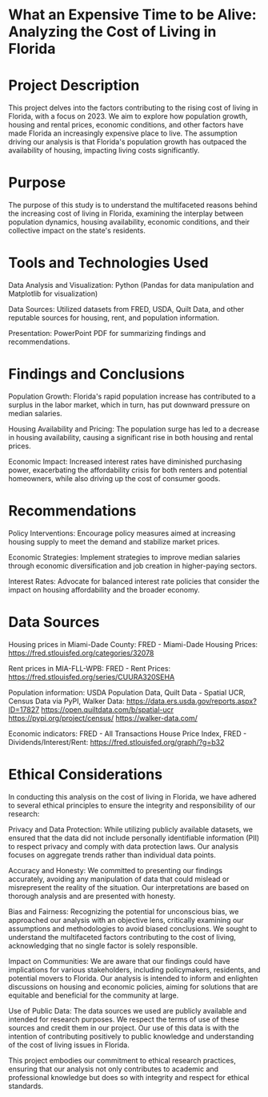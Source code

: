 # What an Expensive Time to be Alive: Analyzing the Cost of Living in Florida

# Project Description
This project delves into the factors contributing to the rising cost of living in Florida, with a focus on 2023. We aim to explore how population growth, housing and rental prices, economic conditions, and other factors have made Florida an increasingly expensive place to live. The assumption driving our analysis is that Florida's population growth has outpaced the availability of housing, impacting living costs significantly.

# Purpose
The purpose of this study is to understand the multifaceted reasons behind the increasing cost of living in Florida, examining the interplay between population dynamics, housing availability, economic conditions, and their collective impact on the state's residents.

# Tools and Technologies Used
Data Analysis and Visualization: Python (Pandas for data manipulation and Matplotlib for visualization)

Data Sources: Utilized datasets from FRED, USDA, Quilt Data, and other reputable sources for housing, rent, and population information.

Presentation: PowerPoint PDF for summarizing findings and recommendations.

# Findings and Conclusions
Population Growth: Florida's rapid population increase has contributed to a surplus in the labor market, which in turn, has put downward pressure on median salaries.

Housing Availability and Pricing: The population surge has led to a decrease in housing availability, causing a significant rise in both housing and rental prices.

Economic Impact: Increased interest rates have diminished purchasing power, exacerbating the affordability crisis for both renters and potential homeowners, while also driving up the cost of consumer goods.

# Recommendations
Policy Interventions: Encourage policy measures aimed at increasing housing supply to meet the demand and stabilize market prices.

Economic Strategies: Implement strategies to improve median salaries through economic diversification and job creation in higher-paying sectors.

Interest Rates: Advocate for balanced interest rate policies that consider the impact on housing affordability and the broader economy.

# Data Sources
Housing prices in Miami-Dade County: FRED - Miami-Dade Housing Prices: https://fred.stlouisfed.org/categories/32078

Rent prices in MIA-FLL-WPB: FRED - Rent Prices: https://fred.stlouisfed.org/series/CUURA320SEHA

Population information: USDA Population Data, Quilt Data - Spatial UCR, Census Data via PyPI, Walker Data: https://data.ers.usda.gov/reports.aspx?ID=17827
https://open.quiltdata.com/b/spatial-ucr
https://pypi.org/project/census/
https://walker-data.com/

Economic indicators: FRED - All Transactions House Price Index, FRED - Dividends/Interest/Rent: https://fred.stlouisfed.org/graph/?g=b32

# Ethical Considerations
In conducting this analysis on the cost of living in Florida, we have adhered to several ethical principles to ensure the integrity and responsibility of our research:

Privacy and Data Protection: While utilizing publicly available datasets, we ensured that the data did not include personally identifiable information (PII) to respect privacy and comply with data protection laws. Our analysis focuses on aggregate trends rather than individual data points.

Accuracy and Honesty: We committed to presenting our findings accurately, avoiding any manipulation of data that could mislead or misrepresent the reality of the situation. Our interpretations are based on thorough analysis and are presented with honesty.

Bias and Fairness: Recognizing the potential for unconscious bias, we approached our analysis with an objective lens, critically examining our assumptions and methodologies to avoid biased conclusions. We sought to understand the multifaceted factors contributing to the cost of living, acknowledging that no single factor is solely responsible.

Impact on Communities: We are aware that our findings could have implications for various stakeholders, including policymakers, residents, and potential movers to Florida. Our analysis is intended to inform and enlighten discussions on housing and economic policies, aiming for solutions that are equitable and beneficial for the community at large.

Use of Public Data: The data sources we used are publicly available and intended for research purposes. We respect the terms of use of these sources and credit them in our project. Our use of this data is with the intention of contributing positively to public knowledge and understanding of the cost of living issues in Florida.

This project embodies our commitment to ethical research practices, ensuring that our analysis not only contributes to academic and professional knowledge but does so with integrity and respect for ethical standards.


